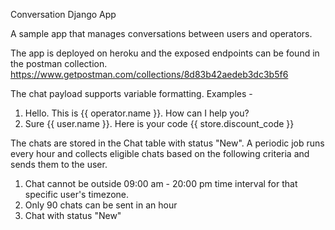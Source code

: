 Conversation Django App

A sample app that manages conversations between users and operators.

The app is deployed on heroku and the exposed endpoints can be found in the postman collection.
https://www.getpostman.com/collections/8d83b42aedeb3dc3b5f6

The chat payload supports variable formatting. Examples - 
1. Hello. This is {{ operator.name }}. How can I help you?
2. Sure {{ user.name }}. Here is your code {{ store.discount_code }}


The chats are stored in the Chat table with status "New". A periodic job runs every hour and collects eligible chats 
based on the following criteria and sends them to the user.
1. Chat cannot be outside 09:00 am - 20:00 pm time interval for that specific user's timezone.
2. Only 90 chats can be sent in an hour
3. Chat with status "New"